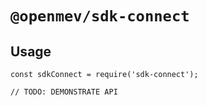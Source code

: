 # `@openmev/sdk-connect`

## Usage

```
const sdkConnect = require('sdk-connect');

// TODO: DEMONSTRATE API
```
